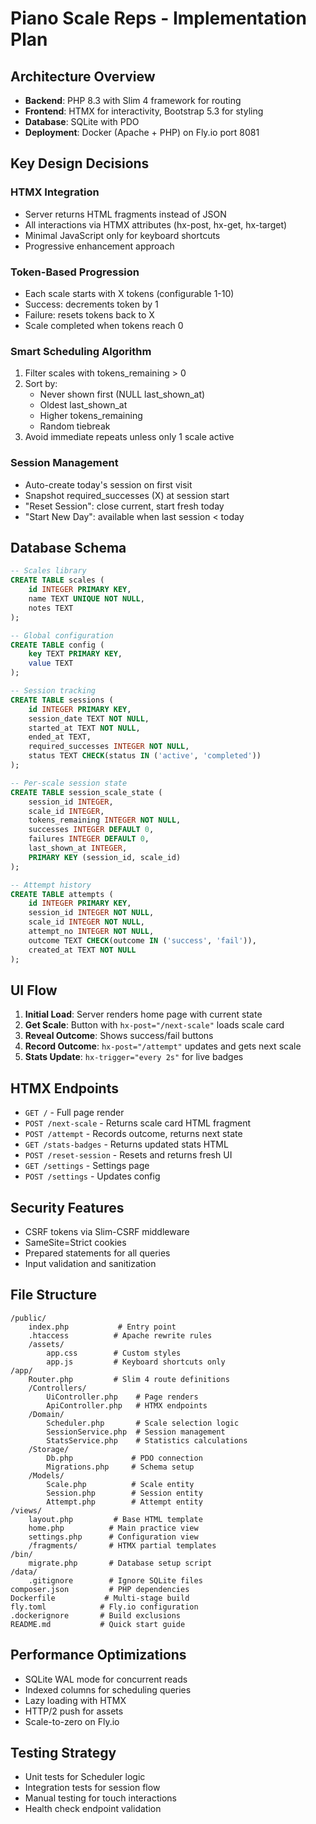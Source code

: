 # Piano Scale Reps - Implementation Plan

## Architecture Overview
- **Backend**: PHP 8.3 with Slim 4 framework for routing
- **Frontend**: HTMX for interactivity, Bootstrap 5.3 for styling
- **Database**: SQLite with PDO
- **Deployment**: Docker (Apache + PHP) on Fly.io port 8081

## Key Design Decisions

### HTMX Integration
- Server returns HTML fragments instead of JSON
- All interactions via HTMX attributes (hx-post, hx-get, hx-target)
- Minimal JavaScript only for keyboard shortcuts
- Progressive enhancement approach

### Token-Based Progression
- Each scale starts with X tokens (configurable 1-10)
- Success: decrements token by 1
- Failure: resets tokens back to X
- Scale completed when tokens reach 0

### Smart Scheduling Algorithm
1. Filter scales with tokens_remaining > 0
2. Sort by:
   - Never shown first (NULL last_shown_at)
   - Oldest last_shown_at
   - Higher tokens_remaining
   - Random tiebreak
3. Avoid immediate repeats unless only 1 scale active

### Session Management
- Auto-create today's session on first visit
- Snapshot required_successes (X) at session start
- "Reset Session": close current, start fresh today
- "Start New Day": available when last session < today

## Database Schema

```sql
-- Scales library
CREATE TABLE scales (
    id INTEGER PRIMARY KEY,
    name TEXT UNIQUE NOT NULL,
    notes TEXT
);

-- Global configuration
CREATE TABLE config (
    key TEXT PRIMARY KEY,
    value TEXT
);

-- Session tracking
CREATE TABLE sessions (
    id INTEGER PRIMARY KEY,
    session_date TEXT NOT NULL,
    started_at TEXT NOT NULL,
    ended_at TEXT,
    required_successes INTEGER NOT NULL,
    status TEXT CHECK(status IN ('active', 'completed'))
);

-- Per-scale session state
CREATE TABLE session_scale_state (
    session_id INTEGER,
    scale_id INTEGER,
    tokens_remaining INTEGER NOT NULL,
    successes INTEGER DEFAULT 0,
    failures INTEGER DEFAULT 0,
    last_shown_at INTEGER,
    PRIMARY KEY (session_id, scale_id)
);

-- Attempt history
CREATE TABLE attempts (
    id INTEGER PRIMARY KEY,
    session_id INTEGER NOT NULL,
    scale_id INTEGER NOT NULL,
    attempt_no INTEGER NOT NULL,
    outcome TEXT CHECK(outcome IN ('success', 'fail')),
    created_at TEXT NOT NULL
);
```

## UI Flow

1. **Initial Load**: Server renders home page with current state
2. **Get Scale**: Button with `hx-post="/next-scale"` loads scale card
3. **Reveal Outcome**: Shows success/fail buttons
4. **Record Outcome**: `hx-post="/attempt"` updates and gets next scale
5. **Stats Update**: `hx-trigger="every 2s"` for live badges

## HTMX Endpoints

- `GET /` - Full page render
- `POST /next-scale` - Returns scale card HTML fragment
- `POST /attempt` - Records outcome, returns next state
- `GET /stats-badges` - Returns updated stats HTML
- `POST /reset-session` - Resets and returns fresh UI
- `GET /settings` - Settings page
- `POST /settings` - Updates config

## Security Features
- CSRF tokens via Slim-CSRF middleware
- SameSite=Strict cookies
- Prepared statements for all queries
- Input validation and sanitization

## File Structure
```
/public/
    index.php           # Entry point
    .htaccess          # Apache rewrite rules
    /assets/
        app.css        # Custom styles
        app.js         # Keyboard shortcuts only
/app/
    Router.php         # Slim 4 route definitions
    /Controllers/
        UiController.php    # Page renders
        ApiController.php   # HTMX endpoints
    /Domain/
        Scheduler.php       # Scale selection logic
        SessionService.php  # Session management
        StatsService.php    # Statistics calculations
    /Storage/
        Db.php             # PDO connection
        Migrations.php     # Schema setup
    /Models/
        Scale.php          # Scale entity
        Session.php        # Session entity
        Attempt.php        # Attempt entity
/views/
    layout.php         # Base HTML template
    home.php          # Main practice view
    settings.php      # Configuration view
    /fragments/       # HTMX partial templates
/bin/
    migrate.php       # Database setup script
/data/
    .gitignore        # Ignore SQLite files
composer.json         # PHP dependencies
Dockerfile           # Multi-stage build
fly.toml            # Fly.io configuration
.dockerignore       # Build exclusions
README.md           # Quick start guide
```

## Performance Optimizations
- SQLite WAL mode for concurrent reads
- Indexed columns for scheduling queries
- Lazy loading with HTMX
- HTTP/2 push for assets
- Scale-to-zero on Fly.io

## Testing Strategy
- Unit tests for Scheduler logic
- Integration tests for session flow
- Manual testing for touch interactions
- Health check endpoint validation
